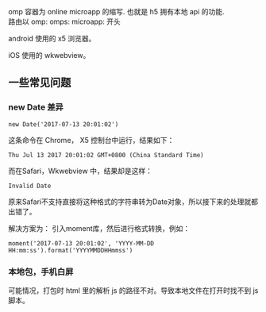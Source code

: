 omp 容器为  online microapp 的缩写. 也就是 h5 拥有本地 api 的功能.  
路由以 omp: omps: microapp: 开头



android 使用的 x5 浏览器。

iOS 使用的 wkwebview。



## 一些常见问题

### new Date 差异

```
new Date('2017-07-13 20:01:02')
```

这条命令在 Chrome， X5 控制台中运行，结果如下：

```
Thu Jul 13 2017 20:01:02 GMT+0800 (China Standard Time)
```



而在Safari，Wkwebview 中，结果却是这样：

```
Invalid Date
```



原来Safari不支持直接将这种格式的字符串转为Date对象，所以接下来的处理就都出错了。

解决方案为：
引入moment库，然后进行格式转换，例如：

```
moment('2017-07-13 20:01:02', 'YYYY-MM-DD HH:mm:ss').format('YYYYMMDDHHmmss')
```



### 本地包，手机白屏

可能情况，打包时 html 里的解析 js 的路径不对。导致本地文件在打开时找不到 js 脚本。
